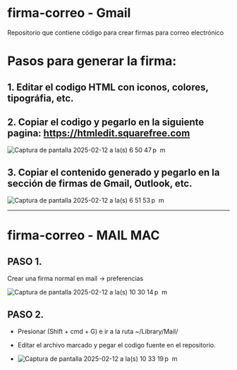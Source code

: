 # firma-correo - Gmail
Repositorio que contiene código para crear firmas para correo electrónico 

# Pasos para generar la firma:

## 1. Editar el codigo HTML con iconos, colores, tipográfia, etc.

## 2. Copiar el codigo y pegarlo en la siguiente pagina: https://htmledit.squarefree.com

![Captura de pantalla 2025-02-12 a la(s) 6 50 47 p  m](https://github.com/user-attachments/assets/bddab250-2216-41b3-8808-df0fe1e32e5a)

## 3. Copiar el contenido generado y pegarlo en la sección de firmas de Gmail, Outlook, etc.

![Captura de pantalla 2025-02-12 a la(s) 6 51 53 p  m](https://github.com/user-attachments/assets/dadfed7b-f3f0-4788-bbf3-358d90042e6b)

--------------------------------

# firma-correo - MAIL MAC
## PASO 1. 
Crear una firma normal en mail -> preferencias  

![Captura de pantalla 2025-02-12 a la(s) 10 30 14 p  m](https://github.com/user-attachments/assets/18b59b28-7b80-46e0-a664-ec8a1f691c0d)


## PASO 2. 
- Presionar (Shift + cmd + G)  e ir a la ruta ~/Library/Mail/


- Editar el archivo marcado y pegar el codigo fuente en el repositorio.
- ![Captura de pantalla 2025-02-12 a la(s) 10 33 19 p  m](https://github.com/user-attachments/assets/a0001f64-7e21-491c-9e00-01c405138b37)
